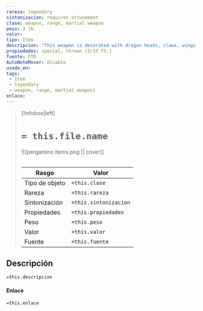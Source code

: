 ```yaml
---
rareza: legendary
sintonizacion: requires attunement
clase: weapon, range, martial weapon
peso: 3 lb.
valor: 
tipo: Item
descripcion: "This weapon is decorated with dragon heads, claws, wings, scales, or Draconic letters. When it steeps in a dragon&#x27;s hoard, it absorbs the energy of the dragon&#x27;s breath weapon and deals damage of that type with its special properties.Whenever you roll a 20 on your attack roll with this weapon, each creature of your choice within 5 feet of the target takes 5 damage of the type dealt by the dragon&#x27;s breath weapon.You gain a +3 bonus to attack and damage rolls made using the weapon. On a hit, the weapon deals an extra 3d6 damage of the type dealt by the dragon&#x27;s breath weapon.As an action, you can unleash a 60-foot cone of destructive energy from the weapon. Each creature in that area must make a DC 18 Dexterity saving throw, taking 12d6 damage of the type dealt by the dragon&#x27;s breath weapon on a failed save, or half as much damage on a successful one. Once this action is used, it can&#x27;t be used again until the next dawn. Special. A Large or smaller creature hit by a net is restrained until it is freed. A net has no effect on creatures that are formless, or creatures that are Huge or larger. A creature can use its action to make a DC 10 Strength check, freeing itself or another creature within its reach on a success. Dealing 5 slashing damage to the net (AC 10) also frees the creature without harming it, ending the effect and destroying the net. When you use an action, bonus action, or reaction to attack with a net, you can make only one attack regardless of the number of attacks you can normally make. Range. A weapon that can be used to make a ranged attack has a range shown in parentheses after the ammunition or thrown property. The range lists two numbers. The first is the weapon&#x27;s normal range in feet, and the second indicates the weapon&#x27;s maximum range. When attacking a target beyond normal range, you have disadvantage on the attack roll. You can&#x27;t attack a target beyond the weapon&#x27;s long range. Thrown. If a weapon has the thrown property, you can throw the weapon to make a ranged attack. If the weapon is a melee weapon, you use the same ability modifier for that attack roll and damage roll that you would use for a melee attack with the weapon. For example, if you throw a handaxe, you use your Strength, but if you throw a dagger, you can use either your Strength or your Dexterity, since the dagger has the finesse property."
propiedades: special, thrown (5/15 ft.)
fuente: FTD
AutoNoteMover: disable
usado_en:  
tags: 
 - Item
 - legendary
 - weapon, range, martial weapon]
enlace: 
---
```


> [!infobox|left]
>  # `= this.file.name`
> ![[pergamino items.png || cover]]
> ######   
> |Rasgo | Valor |
> | --- | --- |
> | Tipo de objeto| `=this.clase`|
>  | Rareza| `=this.rareza`|
> | Sintonización | `=this.sintonizacion` |
> | Propiedades | `=this.propiedades` |
>  | Peso | `=this.peso` |
> | Valor | `=this.valor` |
> | Fuente | `=this.fuente` |


## Descripción
`=this.descripcion`

#### Enlace
`=this.enlace`